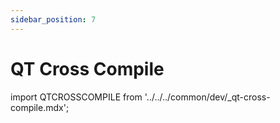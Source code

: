 ```yaml
---
sidebar_position: 7
---
```


# QT Cross Compile

import QTCROSSCOMPILE from '../../../common/dev/\_qt-cross-compile.mdx';

<QTCROSSCOMPILE />
